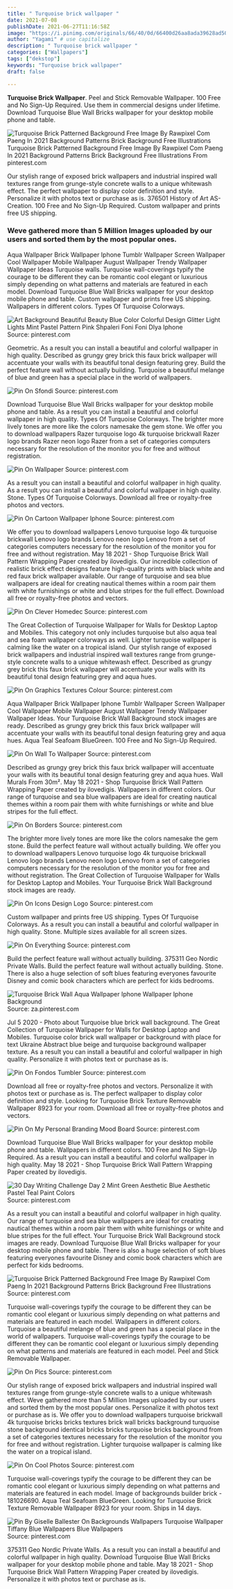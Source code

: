 ```yaml
---
title: " Turquoise brick wallpaper "
date: 2021-07-08
publishDate: 2021-06-27T11:16:58Z
image: "https://i.pinimg.com/originals/66/40/0d/66400d26aa8ada39628ad506ce198b2c.jpg"
author: "Yagami" # use capitalize
description: " Turquoise brick wallpaper "
categories: ["Wallpapers"]
tags: ["dekstop"]
keywords: "Turquoise brick wallpaper"
draft: false

---
```



**Turquoise Brick Wallpaper**. Peel and Stick Removable Wallpaper. 100 Free and No Sign-Up Required. Use them in commercial designs under lifetime. Download Turquoise Blue Wall Bricks wallpaper for your desktop mobile phone and table.

![Turquoise Brick Patterned Background Free Image By Rawpixel Com Paeng In 2021 Background Patterns Brick Background Free Illustrations](https://i.pinimg.com/originals/dc/30/00/dc300097edf9cdf9ee3d1e864a612d23.jpg "Turquoise Brick Patterned Background Free Image By Rawpixel Com Paeng In 2021 Background Patterns Brick Background Free Illustrations")
Turquoise Brick Patterned Background Free Image By Rawpixel Com Paeng In 2021 Background Patterns Brick Background Free Illustrations From pinterest.com


Our stylish range of exposed brick wallpapers and industrial inspired wall textures range from grunge-style concrete walls to a unique whitewash effect. The perfect wallpaper to display color definition and style. Personalize it with photos text or purchase as is. 376501 History of Art AS-Creation. 100 Free and No Sign-Up Required. Custom wallpaper and prints free US shipping.

### Weve gathered more than 5 Million Images uploaded by our users and sorted them by the most popular ones.

Aqua Wallpaper Brick Wallpaper Iphone Tumblr Wallpaper Screen Wallpaper Cool Wallpaper Mobile Wallpaper August Wallpaper Trendy Wallpaper Wallpaper Ideas Turquoise walls. Turquoise wall-coverings typify the courage to be different they can be romantic cool elegant or luxurious simply depending on what patterns and materials are featured in each model. Download Turquoise Blue Wall Bricks wallpaper for your desktop mobile phone and table. Custom wallpaper and prints free US shipping. Wallpapers in different colors. Types Of Turquoise Colorways.


![Art Background Beautiful Beauty Blue Color Colorful Design Glitter Light Lights Mint Pastel Pattern Pink Shpaleri Foni Foni Dlya Iphone](https://i.pinimg.com/736x/c1/9b/4f/c19b4fd1011fd64f37482dc62a329574.jpg "Art Background Beautiful Beauty Blue Color Colorful Design Glitter Light Lights Mint Pastel Pattern Pink Shpaleri Foni Foni Dlya Iphone")
Source: pinterest.com

Geometric. As a result you can install a beautiful and colorful wallpaper in high quality. Described as grungy grey brick this faux brick wallpaper will accentuate your walls with its beautiful tonal design featuring grey. Build the perfect feature wall without actually building. Turquoise a beautiful melange of blue and green has a special place in the world of wallpapers.

![Pin On Sfondi](https://i.pinimg.com/originals/4b/d5/5a/4bd55afe5454da9fc99beedbd65ca246.jpg "Pin On Sfondi")
Source: pinterest.com

Download Turquoise Blue Wall Bricks wallpaper for your desktop mobile phone and table. As a result you can install a beautiful and colorful wallpaper in high quality. Types Of Turquoise Colorways. The brighter more lively tones are more like the colors namesake the gem stone. We offer you to download wallpapers Razer turquoise logo 4k turquoise brickwall Razer logo brands Razer neon logo Razer from a set of categories computers necessary for the resolution of the monitor you for free and without registration.

![Pin On Wallpaper](https://i.pinimg.com/originals/9a/63/a8/9a63a82c4edd77e638de6c7f7775d089.jpg "Pin On Wallpaper")
Source: pinterest.com

As a result you can install a beautiful and colorful wallpaper in high quality. As a result you can install a beautiful and colorful wallpaper in high quality. Stone. Types Of Turquoise Colorways. Download all free or royalty-free photos and vectors.

![Pin On Cartoon Wallpaper Iphone](https://i.pinimg.com/474x/da/ee/f5/daeef545cd5cb16c964155354c2e1279.jpg "Pin On Cartoon Wallpaper Iphone")
Source: pinterest.com

We offer you to download wallpapers Lenovo turquoise logo 4k turquoise brickwall Lenovo logo brands Lenovo neon logo Lenovo from a set of categories computers necessary for the resolution of the monitor you for free and without registration. May 18 2021 - Shop Turquoise Brick Wall Pattern Wrapping Paper created by ilovedigis. Our incredible collection of realistic brick effect designs feature high-quality prints with black white and red faux brick wallpaper available. Our range of turquoise and sea blue wallpapers are ideal for creating nautical themes within a room pair them with white furnishings or white and blue stripes for the full effect. Download all free or royalty-free photos and vectors.

![Pin On Clever Homedec](https://i.pinimg.com/736x/c2/2b/1c/c22b1c6bd98bf6e91162a8833faeb162.jpg "Pin On Clever Homedec")
Source: pinterest.com

The Great Collection of Turquoise Wallpaper for Walls for Desktop Laptop and Mobiles. This category not only includes turquoise but also aqua teal and sea foam wallpaper colorways as well. Lighter turquoise wallpaper is calming like the water on a tropical island. Our stylish range of exposed brick wallpapers and industrial inspired wall textures range from grunge-style concrete walls to a unique whitewash effect. Described as grungy grey brick this faux brick wallpaper will accentuate your walls with its beautiful tonal design featuring grey and aqua hues.

![Pin On Graphics Textures Colour](https://i.pinimg.com/736x/dc/ff/90/dcff906b93e0114d6d81f32bcb08b30e.jpg "Pin On Graphics Textures Colour")
Source: pinterest.com

Aqua Wallpaper Brick Wallpaper Iphone Tumblr Wallpaper Screen Wallpaper Cool Wallpaper Mobile Wallpaper August Wallpaper Trendy Wallpaper Wallpaper Ideas. Your Turquoise Brick Wall Background stock images are ready. Described as grungy grey brick this faux brick wallpaper will accentuate your walls with its beautiful tonal design featuring grey and aqua hues. Aqua Teal Seafoam BlueGreen. 100 Free and No Sign-Up Required.

![Pin On Wall To Wallpaper](https://i.pinimg.com/564x/41/70/8f/41708f12f83878fd2dbf4bc96ad11532.jpg "Pin On Wall To Wallpaper")
Source: pinterest.com

Described as grungy grey brick this faux brick wallpaper will accentuate your walls with its beautiful tonal design featuring grey and aqua hues. Wall Murals From 30m². May 18 2021 - Shop Turquoise Brick Wall Pattern Wrapping Paper created by ilovedigis. Wallpapers in different colors. Our range of turquoise and sea blue wallpapers are ideal for creating nautical themes within a room pair them with white furnishings or white and blue stripes for the full effect.

![Pin On Borders](https://i.pinimg.com/originals/c5/ef/a8/c5efa8dd94fbe21942722c7a7d7b3017.jpg "Pin On Borders")
Source: pinterest.com

The brighter more lively tones are more like the colors namesake the gem stone. Build the perfect feature wall without actually building. We offer you to download wallpapers Lenovo turquoise logo 4k turquoise brickwall Lenovo logo brands Lenovo neon logo Lenovo from a set of categories computers necessary for the resolution of the monitor you for free and without registration. The Great Collection of Turquoise Wallpaper for Walls for Desktop Laptop and Mobiles. Your Turquoise Brick Wall Background stock images are ready.

![Pin On Icons Design Logo](https://i.pinimg.com/originals/ef/ec/99/efec996546a94243329feeb14e1196a4.jpg "Pin On Icons Design Logo")
Source: pinterest.com

Custom wallpaper and prints free US shipping. Types Of Turquoise Colorways. As a result you can install a beautiful and colorful wallpaper in high quality. Stone. Multiple sizes available for all screen sizes.

![Pin On Everything](https://i.pinimg.com/originals/0f/90/41/0f90412e8b570d9e10e007ea426aabb9.jpg "Pin On Everything")
Source: pinterest.com

Build the perfect feature wall without actually building. 375311 Geo Nordic Private Walls. Build the perfect feature wall without actually building. Stone. There is also a huge selection of soft blues featuring everyones favourite Disney and comic book characters which are perfect for kids bedrooms.

![Turquoise Brick Wall Aqua Wallpaper Iphone Wallpaper Iphone Background](https://i.pinimg.com/originals/cc/26/cb/cc26cb53540ae596d0ce5d85b17f7b67.jpg "Turquoise Brick Wall Aqua Wallpaper Iphone Wallpaper Iphone Background")
Source: za.pinterest.com

Jul 5 2020 - Photo about Turquoise blue brick wall background. The Great Collection of Turquoise Wallpaper for Walls for Desktop Laptop and Mobiles. Turquoise color brick wall wallpaper or background with place for text Ukraine Abstract blue beige and turquoise background wallpaper texture. As a result you can install a beautiful and colorful wallpaper in high quality. Personalize it with photos text or purchase as is.

![Pin On Fondos Tumbler](https://i.pinimg.com/originals/3e/dd/a0/3edda0a6f86f6fb2b262fe1f5481da5c.jpg "Pin On Fondos Tumbler")
Source: pinterest.com

Download all free or royalty-free photos and vectors. Personalize it with photos text or purchase as is. The perfect wallpaper to display color definition and style. Looking for Turquoise Brick Texture Removable Wallpaper 8923 for your room. Download all free or royalty-free photos and vectors.

![Pin On My Personal Branding Mood Board](https://i.pinimg.com/originals/d1/1d/1d/d11d1d2e50fb63fc612b44b9e61cec11.jpg "Pin On My Personal Branding Mood Board")
Source: pinterest.com

Download Turquoise Blue Wall Bricks wallpaper for your desktop mobile phone and table. Wallpapers in different colors. 100 Free and No Sign-Up Required. As a result you can install a beautiful and colorful wallpaper in high quality. May 18 2021 - Shop Turquoise Brick Wall Pattern Wrapping Paper created by ilovedigis.

![30 Day Writing Challenge Day 2 Mint Green Aesthetic Blue Aesthetic Pastel Teal Paint Colors](https://i.pinimg.com/originals/4f/df/df/4fdfdfb8cd96ae8af94462933976bad4.jpg "30 Day Writing Challenge Day 2 Mint Green Aesthetic Blue Aesthetic Pastel Teal Paint Colors")
Source: pinterest.com

As a result you can install a beautiful and colorful wallpaper in high quality. Our range of turquoise and sea blue wallpapers are ideal for creating nautical themes within a room pair them with white furnishings or white and blue stripes for the full effect. Your Turquoise Brick Wall Background stock images are ready. Download Turquoise Blue Wall Bricks wallpaper for your desktop mobile phone and table. There is also a huge selection of soft blues featuring everyones favourite Disney and comic book characters which are perfect for kids bedrooms.

![Turquoise Brick Patterned Background Free Image By Rawpixel Com Paeng In 2021 Background Patterns Brick Background Free Illustrations](https://i.pinimg.com/originals/dc/30/00/dc300097edf9cdf9ee3d1e864a612d23.jpg "Turquoise Brick Patterned Background Free Image By Rawpixel Com Paeng In 2021 Background Patterns Brick Background Free Illustrations")
Source: pinterest.com

Turquoise wall-coverings typify the courage to be different they can be romantic cool elegant or luxurious simply depending on what patterns and materials are featured in each model. Wallpapers in different colors. Turquoise a beautiful melange of blue and green has a special place in the world of wallpapers. Turquoise wall-coverings typify the courage to be different they can be romantic cool elegant or luxurious simply depending on what patterns and materials are featured in each model. Peel and Stick Removable Wallpaper.

![Pin On Pics](https://i.pinimg.com/originals/9a/a9/eb/9aa9ebfeec560b0ccb388a109b5c9e8c.jpg "Pin On Pics")
Source: pinterest.com

Our stylish range of exposed brick wallpapers and industrial inspired wall textures range from grunge-style concrete walls to a unique whitewash effect. Weve gathered more than 5 Million Images uploaded by our users and sorted them by the most popular ones. Personalize it with photos text or purchase as is. We offer you to download wallpapers turquoise brickwall 4k turquoise bricks bricks textures brick wall bricks background turquoise stone background identical bricks bricks turquoise bricks background from a set of categories textures necessary for the resolution of the monitor you for free and without registration. Lighter turquoise wallpaper is calming like the water on a tropical island.

![Pin On Cool Photos](https://i.pinimg.com/originals/c9/f2/ce/c9f2ce32ed4851cf0ca57d7c3d019640.jpg "Pin On Cool Photos")
Source: pinterest.com

Turquoise wall-coverings typify the courage to be different they can be romantic cool elegant or luxurious simply depending on what patterns and materials are featured in each model. Image of backgrounds builder brick - 181026690. Aqua Teal Seafoam BlueGreen. Looking for Turquoise Brick Texture Removable Wallpaper 8923 for your room. Ships in 14 days.

![Pin By Giselle Ballester On Backgrounds Wallpapers Turquoise Wallpaper Tiffany Blue Wallpapers Blue Wallpapers](https://i.pinimg.com/originals/66/40/0d/66400d26aa8ada39628ad506ce198b2c.jpg "Pin By Giselle Ballester On Backgrounds Wallpapers Turquoise Wallpaper Tiffany Blue Wallpapers Blue Wallpapers")
Source: pinterest.com

375311 Geo Nordic Private Walls. As a result you can install a beautiful and colorful wallpaper in high quality. Download Turquoise Blue Wall Bricks wallpaper for your desktop mobile phone and table. May 18 2021 - Shop Turquoise Brick Wall Pattern Wrapping Paper created by ilovedigis. Personalize it with photos text or purchase as is.

